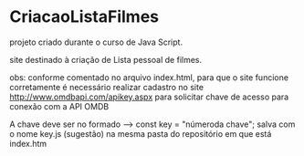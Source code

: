 ﻿# CriacaoListaFilmes

projeto criado durante o curso de Java Script.

site destinado à criação de Lista pessoal de filmes.

obs: conforme comentado no arquivo index.html, para que o site funcione corretamente é necessário realizar cadastro no site http://www.omdbapi.com/apikey.aspx para solicitar chave de acesso para conexão com a API OMDB

A chave deve ser no formado --> const key = "númeroda chave"; salva com o nome key.js (sugestão) na mesma pasta do repositório em que está index.htm
